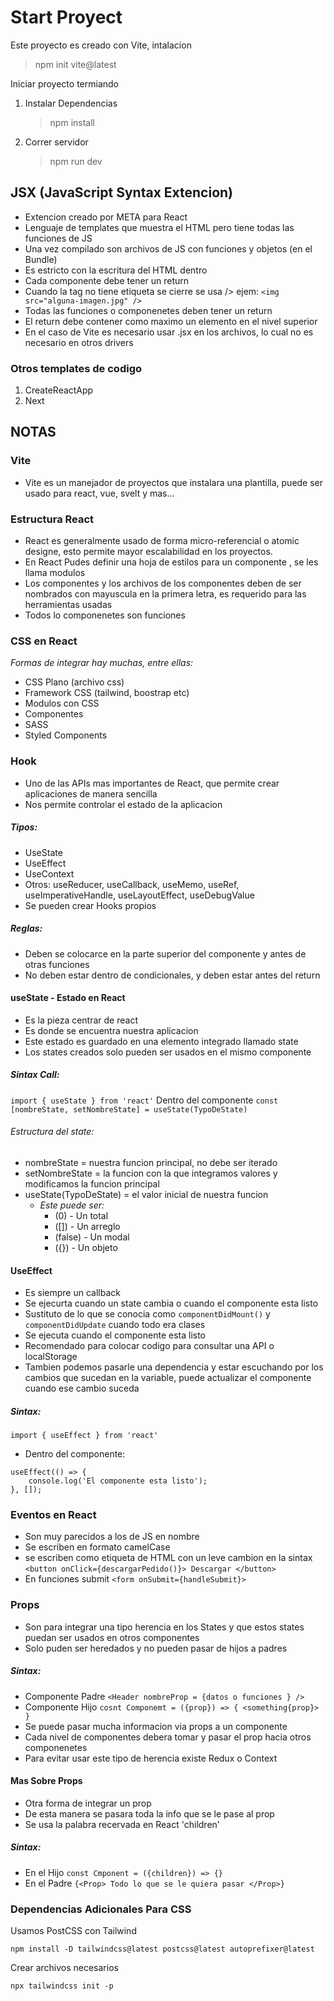 # Start Proyect

Este proyecto es creado con Vite, intalacion
> npm init vite@latest


Iniciar proyecto termiando 
1. Instalar Dependencias
    > npm install
2. Correr servidor
    > npm run dev

## JSX (JavaScript Syntax Extencion)
* Extencion creado por META para React
* Lenguaje de templates que muestra el HTML pero tiene todas las funciones de JS
* Una vez compilado son archivos de JS con funciones y objetos (en el Bundle)
* Es estricto con la escritura del HTML dentro
* Cada componente debe tener un return 
* Cuando la tag no tiene etiqueta se cierre se usa /> ejem: ` <img src="alguna-imagen.jpg" /> `
* Todas las funciones o componenetes deben tener un return
* El return debe contener como maximo un elemento en el nivel superior
* En el caso de Vite es necesario usar .jsx en los archivos, lo cual no es necesario en otros drivers

### Otros templates de codigo
1. CreateReactApp
2. Next

## NOTAS 

### **Vite**
* Vite es un manejador de proyectos que instalara una plantilla, puede ser usado para react, vue, svelt y mas...

### **Estructura React**
* React es generalmente usado de forma micro-referencial o atomic designe, esto permite mayor escalabilidad en los proyectos.
* En React Pudes definir una hoja de estilos para un componente , se les llama modulos
* Los componentes y los archivos de los componentes deben de ser nombrados con mayuscula en la primera letra, es requerido para las herramientas usadas 
* Todos lo componenetes son funciones

### **CSS en React**
*Formas de integrar hay muchas, entre ellas:*
* CSS Plano (archivo css)
* Framework CSS (tailwind, boostrap etc)
* Modulos con CSS
* Componentes 
* SASS
* Styled Components

### **Hook**
* Uno de las APIs mas importantes de React, que permite crear aplicaciones de manera sencilla
* Nos permite controlar el estado de la aplicacion
##### *Tipos:*
* UseState
* UseEffect
* UseContext
* Otros: useReducer, useCallback, useMemo, useRef, useImperativeHandle, useLayoutEffect, useDebugValue
* Se pueden crear Hooks propios
##### *Reglas:*
* Deben se colocarce en la parte superior del componente y antes de otras funciones
* No deben estar dentro de condicionales, y deben estar antes del return

#### **useState - Estado en React**
* Es la pieza centrar de react
* Es donde se encuentra nuestra aplicacion
* Este estado es guardado en una elemento integrado llamado state
* Los states creados solo pueden ser usados en el mismo componente
##### *Sintax Call:*
`import { useState } from 'react'`
Dentro del componente
`const [nombreState, setNombreState] = useState(TypoDeState)`

###### *Estructura del state:*
* nombreState = nuestra funcion principal, no debe ser iterado
* setNombreState = la funcion con la que integramos valores y modificamos la funcion principal
* useState(TypoDeState) = el valor inicial de nuestra funcion 
    * *Este puede ser:*    
        * (0) - Un total
        * ([]) - Un arreglo
        * (false) - Un modal
        * ({}) - Un objeto

#### **UseEffect**
* Es siempre un callback
* Se ejecurta cuando un state cambia o cuando el componente esta listo
* Sustituto de lo que se conocia como `componentDidMount()` y `componentDidUpdate` cuando todo era clases
* Se ejecuta cuando el componente esta listo
* Recomendado para colocar codigo para consultar una API o localStorage
* Tambien podemos pasarle una dependencia y estar escuchando por los cambios que sucedan en la variable, puede actualizar el componente cuando ese cambio suceda
##### *Sintax:*
`import { useEffect } from 'react'`
* Dentro del componente:
~~~
useEffect(() => { 
    console.log('El componente esta listo');
}, []);
~~~
### **Eventos en React**
* Son muy parecidos a los de JS en nombre
* Se escriben en formato camelCase
* se escriben como etiqueta de HTML con un leve cambion en la sintax
`<button onClick={descargarPedido()}> Descargar </button>`
* En funciones submit
`<form onSubmit={handleSubmit}>`

### **Props**
* Son para integrar una tipo herencia en los States y que estos states puedan ser usados en otros componentes 
* Solo puden ser heredados y no pueden pasar de hijos a padres 
##### *Sintax:*
* Componente Padre
`<Header nombreProp = {datos o funciones } />`
* Componente Hijo
`cosnt Componemt = ({prop}) => { <something{prop}> }`
* Se puede pasar mucha informacion via props a un componente 
* Cada nivel de componentes debera tomar y pasar el prop hacia otros componenetes
* Para evitar usar este tipo de herencia existe Redux o Context

#### **Mas Sobre Props**
* Otra forma de integrar un prop
* De esta manera se pasara toda la info que se le pase al prop
* Se usa la palabra recervada en React 'children'
##### *Sintax:*
* En el Hijo
`const Cmponent = ({children}) => {}`
* En el Padre
`{<Prop> Todo lo que se le quiera pasar </Prop>}`


### Dependencias Adicionales Para CSS

Usamos PostCSS con Tailwind

`npm install -D tailwindcss@latest postcss@latest autoprefixer@latest`

Crear archivos necesarios

`npx tailwindcss init -p`


